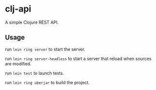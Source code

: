 # clj-api

A simple Clojure REST API.

## Usage

run `lein ring server` to start the server.

run `lein ring server-headless` to start a server that reload when sources are modified.

run `lein test` to launch tests.

run `lein ring uberjar` to build the project.